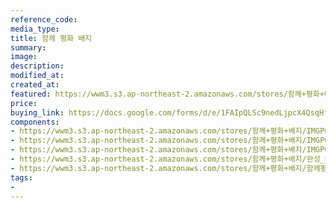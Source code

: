 ```yaml
---
reference_code:
media_type:
title: 함께 평화 배지
summary:
image:
description:
modified_at:
created_at:
featured: https://wwm3.s3.ap-northeast-2.amazonaws.com/stores/함께+평화+배지/함께평화-뱃지.png
price: 
buying_link: https://docs.google.com/forms/d/e/1FAIpQLSc9nedLjpcX4QsqHfsDClSUvnY_z8JjKZMrkfDJmnqozNUliA/viewform
components:
- https://wwm3.s3.ap-northeast-2.amazonaws.com/stores/함께+평화+배지/IMGP6761r.jpg
- https://wwm3.s3.ap-northeast-2.amazonaws.com/stores/함께+평화+배지/IMGP6762r.jpg
- https://wwm3.s3.ap-northeast-2.amazonaws.com/stores/함께+평화+배지/IMGP6764r.jpg
- https://wwm3.s3.ap-northeast-2.amazonaws.com/stores/함께+평화+배지/완성_대지+1.png
- https://wwm3.s3.ap-northeast-2.amazonaws.com/stores/함께+평화+배지/함께평화-뱃지.png
tags:
-
---
```

